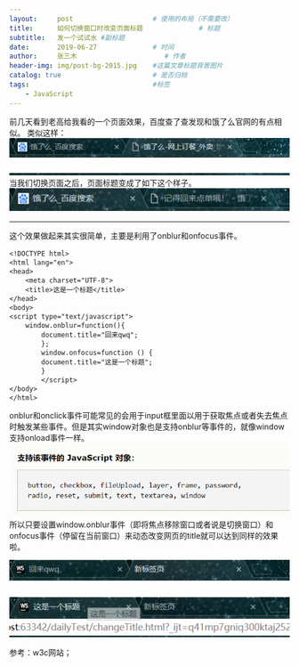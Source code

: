 ```yaml
---
layout:     post                    # 使用的布局（不需要改）
title:      如何切换窗口时改变页面标题              # 标题 
subtitle:   发一个试试水 #副标题
date:       2019-06-27              # 时间
author:     张三木                      # 作者
header-img: img/post-bg-2015.jpg    #这篇文章标题背景图片
catalog: true                       # 是否归档
tags:                               #标签
    - JavaScript
---
```

前几天看到老高给我看的一个页面效果，百度查了查发现和饿了么官网的有点相似。
类似这样：
![avatar](https://raw.githubusercontent.com/Macus19/macus19.github.io/master/img/blog1image1.png)
<br>
当我们切换页面之后，页面标题变成了如下这个样子。<br>
![avatar](https://raw.githubusercontent.com/Macus19/macus19.github.io/master/img/blog1image2.png)

***

这个效果做起来其实很简单，主要是利用了onblur和onfocus事件。
```
<!DOCTYPE html>
<html lang="en">
<head>
    <meta charset="UTF-8">    
    <title>这是一个标题</title>
</head>
<body>
<script type="text/javascript">    
    window.onblur=function(){        
        document.title="回来qwq";    
        };    
        window.onfocus=function () {        
        document.title="这是一个标题";   
        }
        </script>
</body>
</html>
```
onblur和onclick事件可能常见的会用于input框里面以用于获取焦点或者失去焦点时触发某些事件。但是其实window对象也是支持onblur等事件的，就像window支持onload事件一样。
![avatar](https://raw.githubusercontent.com/Macus19/macus19.github.io/master/img/blog1image3.png)
<br>
所以只要设置window.onblur事件（即将焦点移除窗口或者说是切换窗口）和onfocus事件（停留在当前窗口）来动态改变网页的title就可以达到同样的效果啦。

![avatar](https://raw.githubusercontent.com/Macus19/macus19.github.io/master/img/blog1image4.png)<br>
![avatar](https://raw.githubusercontent.com/Macus19/macus19.github.io/master/img/blog1image5.png)

参考：w3c网站；

